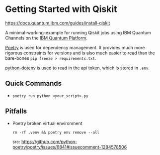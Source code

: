 # Getting Started with Qiskit

https://docs.quantum.ibm.com/guides/install-qiskit

A minimal-working-example for running Qiskit jobs using IBM Quantum Channels
on the [IBM Quantum Platform](https://www.ibm.com/quantum/pricing).

[Poetry](https://python-poetry.org/) is used for dependency management.
It provides much more rigorous constraints for versions and is also much
easier to read than the bare-bones `pip freeze > requirements.txt`.

[python-dotenv](https://pypi.org/project/python-dotenv/) is used to read in
the api token, which is stored in `.env`.


## Quick Commands

- `poetry run python <your_script>.py`


## Pitfalls

- Poetry broken virtual environment

    `rm -rf .venv && poetry env remove --all`

    src: https://github.com/python-poetry/poetry/issues/6841#issuecomment-1284578506